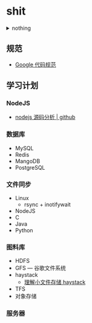 # shit

<details>
  <summary>nothing</summary>
  
  - html/css
  - react
  - nodejs
  - express
  - websocket
  - shell
  - python
  - electron

</details>

## 规范

- [Google 代码规范](https://google.github.io/styleguide/)  

## 学习计划

### NodeJS

- [nodejs 源码分析 | github](https://github.com/nonelittlesong/understand-nodejs)

### 数据库

- MySQL
- Redis
- MangoDB
- PostgreSQL

### 文件同步

- Linux
  - rsync + inotifywait
- NodeJS
- C
- Java
- Python

### 图料库

- HDFS
- GFS — 谷歌文件系统
- haystack
  - [理解小文件存储 haystack](https://www.jianshu.com/p/29bd95e5db20)
- TFS
- 对象存储

### 服务器

